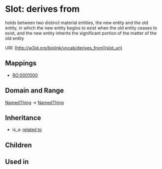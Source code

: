 # Slot: derives from


holds between two distinct material entities, the new entity and the old entity, in which the new entity begins to exist when the old entity ceases to exist, and the new entity inherits the significant portion of the matter of the old entity

URI: [http://w3id.org/biolink/vocab/derives_from](slot_uri)
## Mappings

 * [RO:0001000](http://purl.obolibrary.org/obo/RO_0001000)
## Domain and Range

[NamedThing](NamedThing.md) -> [NamedThing](NamedThing.md)
## Inheritance

 *  is_a: [related to](related_to.md)
## Children

## Used in


